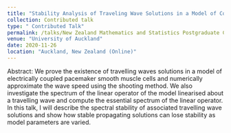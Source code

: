 ```yaml
---
title: "Stability Analysis of Traveling Wave Solutions in a Model of Coupled Pacemaker Cells"
collection: Contributed talk
type: " Contributed Talk"
permalink: /talks/New Zealand Mathematics and Statistics Postgraduate Conference (Virtual)
venue: "University of Auckland"
date: 2020-11-26
location: "Auckland, New Zealand (Online)"
---
```


Abstract: We prove the existence of travelling waves solutions in a model of electrically coupled pacemaker smooth muscle cells and numerically approximate the wave speed using the shooting method. We also investigate the spectrum of the linear operator of the model linearised about a travelling wave and compute the essential spectrum of the linear operator. In this talk, I will describe the spectral stability of associated travelling wave solutions and show how stable propagating solutions can lose stability as model parameters are varied.
